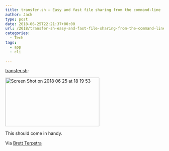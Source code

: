 ```yaml
---
title: transfer.sh – Easy and fast file sharing from the command-line
author: Jack
type: post
date: 2018-06-25T22:21:37+00:00
url: /2018/transfer-sh-easy-and-fast-file-sharing-from-the-command-line/
categories:
  - Tech
tags:
  - app
  - cli

---
```

[transfer.sh][1]:

<img src="https://jack.baty.net/wp-content/uploads/2018/06/Screen-Shot-on-2018-06-25-at-181953.png" alt="Screen Shot on 2018 06 25 at 18 19 53" title="Screen Shot on 2018-06-25 at 18:19:53.png" border="0" width="299" height="155" />

This should come in handy.

Via [Brett Terpstra][2]

 [1]: https://transfer.sh/
 [2]: http://brettterpstra.com